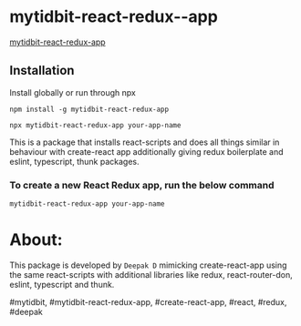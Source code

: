 # mytidbit-react-redux--app

[mytidbit-react-redux-app](https://www.npmjs.com/package/mytidbit-react-redux-app)

## Installation

Install globally or run through npx

``` npm install -g mytidbit-react-redux-app ```


 ``` npx mytidbit-react-redux-app your-app-name ```

This is a package that installs react-scripts and does all things similar in behaviour with create-react app additionally giving redux boilerplate and eslint, typescript, thunk packages.

### To create a new React Redux app,  run the below command

```mytidbit-react-redux-app your-app-name```

# About:

This package is developed by ```Deepak D``` mimicking create-react-app using the same react-scripts with additional libraries like redux, react-router-don, eslint, typescript and thunk.


#mytidbit, #mytidbit-react-redux-app, #create-react-app, #react, #redux, #deepak